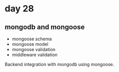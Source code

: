 # day 28

## mongodb and mongoose

- mongoose schema
- mongoose model
- mongoose validation
- middleware validation

Backend integration with mongodb using mongoose.

